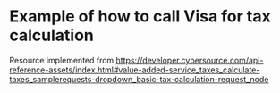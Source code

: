 # Example of how to call Visa for tax calculation

Resource implemented from <https://developer.cybersource.com/api-reference-assets/index.html#value-added-service_taxes_calculate-taxes_samplerequests-dropdown_basic-tax-calculation-request_node>
